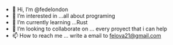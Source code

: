 - 👋 Hi, I’m @fedelondon
- 👀 I’m interested in ...all about programing
- 🌱 I’m currently learning ...Rust
- 💞️ I’m looking to collaborate on ... every proyect that i can help
- 📫 How to reach me ... write a email to felova21@gmail.com

<!---
fedelondon/fedelondon is a ✨ special ✨ repository because its `README.md` (this file) appears on your GitHub profile.
You can click the Preview link to take a look at your changes.
--->
